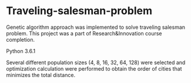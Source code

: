 # Traveling-salesman-problem
Genetic algorithm approach was implemented to solve traveling salesman problem. This project was a part of Research&amp;Innovation course completion.

Python 3.6.1

Several different population sizes (4, 8, 16, 32, 64, 128) were selected and optimization calculation were performed to obtain the order of cities that minimizes the total distance.
